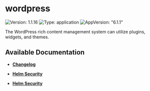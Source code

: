 # wordpress

![Version: 1.1.16](https://img.shields.io/badge/Version-1.1.16-informational?style=flat-square) ![Type: application](https://img.shields.io/badge/Type-application-informational?style=flat-square) ![AppVersion: "6.1.1"](https://img.shields.io/badge/AppVersion-"6.1.1"-informational?style=flat-square)

The WordPress rich content management system can utilize plugins, widgets, and themes.

## Available Documentation

- [**Changelog**](CHANGELOG)

- [**Helm Security**](container-security)

- [**Helm Security**](helm-security)

